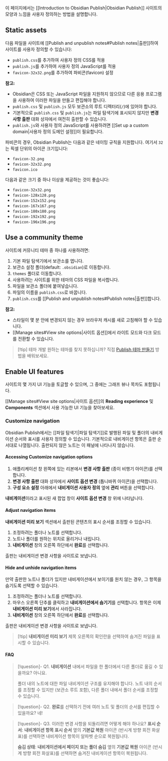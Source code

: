 이 페이지에서는 [[Introduction to Obsidian Publish|Obsidian Publish]] 사이트의 모양과 느낌을 사용자 정의하는 방법을 설명합니다.

## Static assets

다음 파일을 사이트에 [[Publish and unpublish notes#Publish notes|출판]]하여 사이트를 사용자 정의할 수 있습니다:

- `publish.css`를 추가하여 사용자 정의 CSS를 적용
- `publish.js`를 추가하여 사용자 정의 JavaScript를 적용
- `favicon-32x32.png`를 추가하여 파비콘(favicon) 설정

**참고:**

- Obsidian은 CSS 또는 JavaScript 파일을 지원하지 않으므로 다른 응용 프로그램을 사용하여 이러한 파일을 만들고 편집해야 합니다.
- `publish.css` 및 `publish.js` 모두 보관소의 루트 디렉터리(`/`)에 있어야 합니다.
- 기본적으로 `publish.css` 및 `publish.js`는 파일 탐색기에 표시되지 않지만 **변경 사항 출판** 대화 상자에서 여전히 출판할 수 있습니다.
- `publish.js`와 사용자 정의 JavaScript를 사용하려면 [[Set up a custom domain|사용자 정의 도메인 설정]]이 필요합니다.

파비콘의 경우, Obsidian Publish는 다음과 같은 네이밍 규칙을 지원합니다. 여기서 `32`는 픽셀 단위의 아이콘 크기입니다:

- `favicon-32.png`
- `favicon-32x32.png`
- `favicon.ico`

다음과 같은 크기 중 하나 이상을 제공하는 것이 좋습니다:

- `favicon-32x32.png`
- `favicon-128x128.png`
- `favicon-152x152.png`
- `favicon-167x167.png`
- `favicon-180x180.png`
- `favicon-192x192.png`
- `favicon-196x196.png`

## Use a community theme

사이트에 커뮤니티 테마 중 하나를 사용하려면:

1. 기본 파일 탐색기에서 보관소를 엽니다.
2. 보관소 설정 폴더(default: `.obsidian`)로 이동합니다.
3. `themes` 폴더로 이동합니다.
4. 사용하려는 사이트를 위한 테마의 CSS 파일을 복사합니다.
5. 파일을 보관소 폴더에 붙여넣습니다.
6. 파일의 이름을 `publish.css`로 바꿉니다.
7. `publish.css`를 [[Publish and unpublish notes#Publish notes|출판]]합니다.

**참고:**

- 스타일이 몇 분 안에 변경되지 않는 경우 브라우저 캐시를 새로 고침해야 할 수 있습니다.
- [[Manage sites#View site options|사이트 옵션]]에서 라이트 모드와 다크 모드를 전환할 수 있습니다.

> [!tip] 테마 개발
> 원하는 테마를 찾지 못하십니까? 직접 [Publish 테마 만들기](https://docs.obsidian.md/Themes/Obsidian+Publish+themes/Build+a+Publish+theme) 방법을 배워보세요.

## Enable UI features

사이트의 몇 가지 UI 기능을 토글할 수 있으며, 그 중에는 그래프 뷰나 목차도 포함됩니다.

[[Manage sites#View site options|사이트 옵션]]의 **Reading experience** 및 **Components** 섹션에서 사용 가능한 UI 기능을 찾아보세요.

### Customize navigation

Obsidian Publish에서는 [[파일 탐색기|파일 탐색기]]로 발행된 파일 및 폴더의 내비게이션 순서와 표시를 사용자 정의할 수 있습니다. 기본적으로 내비게이션 항목은 출판 순서대로 나열됩니다. 출판되지 않은 노트는 이 패널에 나타나지 않습니다.

#### Accessing Customize navigation options

1. 애플리케이션 창 왼쪽에 있는 리본에서 **변경 사항 출판** (종이 비행기 아이콘)를 선택합니다.
2. **변경 사항 출판** 대화 상자에서 **사이트 옵션 변경** (톱니바퀴 아이콘)을 선택합니다.
3. **구성 요소 설정** 아래에서 **내비게이션 사용자 정의** 옆에 **관리** 버튼을 선택합니다.

**내비게이션**이라고 표시된 새 팝업 창이 **사이트 옵션 변경** 창 위에 나타납니다.

#### Adjust navigation items

**내비게이션 미리 보기** 섹션에서 출판된 콘텐츠의 표시 순서를 조정할 수 있습니다.

1. 조정하려는 폴더나 노트를 선택합니다.
2. 노트나 폴더를 원하는 위치로 올리거나 내립니다.
3. **내비게이션** 창의 오른쪽 하단에서 **완료**를 선택합니다.

출판는 내비게이션 변경 사항을 사이트로 보냅니다.

#### Hide and unhide navigation items

만약 출판한 노트나 폴더가 있지만 내비게이션에서 보이기를 원치 않는 경우, 그 항목을 숨기도록 선택할 수 있습니다.

1. 조정하려는 폴더나 노트를 선택합니다.
2. 마우스 오른쪽 단추를 클릭하고 **내비게이션에서 숨기기**를 선택합니다. 항목은 이제 **내비게이션 미리 보기**에서 사라집니다.
3. **내비게이션** 창의 오른쪽 하단에서 **완료**를 선택합니다.

출판은 내비게이션 변경 사항을 사이트로 보냅니다.

> [!tip] **내비게이션 미리 보기** 제목 오른쪽의 확인란을 선택하여 숨겨진 파일을 표시할 수 있습니다.

#### FAQ

> [!question]- Q1. **내비게이션** 내에서 파일을 한 폴더에서 다른 폴더로 옮길 수 있을까요?
> 아니요.
> 
> 폴더 내의 노트에 대한 파일 내비게이션 구조를 유지해야 합니다. 노트 내의 순서를 조정할 수 있지만 (보관소 루트 포함), 다른 폴더 내에서 폴더 순서를 조정할 수 있습니다.

> [!question]- Q2. **완료**를 선택하기 전에 여러 노트 및 폴더의 순서를 편집할 수 있을까요?
> 네!

> [!question]- Q3. 이러한 변경 사항을 되돌리려면 어떻게 해야 하나요?
> **표시 순서**: **내비게이션 항목 표시 순서** 옆의 **기본값 복원** 아이콘 (반시계 방향 회전 화살표)를 선택하면 내비게이션 항목이 알파벳 순으로 복원됩니다.
>
> **숨김 상태**: **내비게이션에서 페이지 또는 폴더 숨김** 옆의 **기본값 복원** 아이콘 (반시계 방향 회전 화살표)를 선택하면 숨겨진 내비게이션 항목이 복원됩니다.
